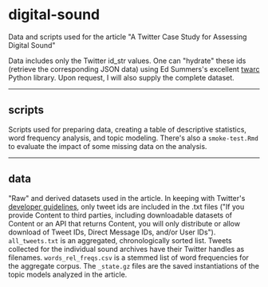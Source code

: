 # digital-sound
Data and scripts used for the article "A Twitter Case Study for Assessing Digital Sound"

Data includes only the Twitter id_str values. One can "hydrate" these ids (retrieve the corresponding JSON data) using Ed Summers's excellent [twarc](https://github.com/DocNow/twarc) Python library. Upon request, I will also supply the complete dataset.

-----

## scripts
Scripts used for preparing data, creating a table of descriptive statistics, word frequency analysis, and topic modeling. There's also a `smoke-test.Rmd` to evaluate the impact of some missing data on the analysis.

-----

## data

"Raw" and derived datasets used in the article. In keeping with Twitter's [developer guidelines](https://developer.twitter.com/en/developer-terms/policy), only tweet ids are included in the .txt files ("If you provide Content to third parties, including downloadable datasets of Content or an API that returns Content, you will only distribute or allow download of Tweet IDs, Direct Message IDs, and/or User IDs"). `all_tweets.txt` is an aggregated, chronologically sorted list. Tweets collected for the individual sound archives have their Twitter handles as filenames. `words_rel_freqs.csv` is a stemmed list of word frequencies for the aggregate corpus. The `_state.gz` files are the saved instantiations of the topic models analyzed in the article. 
